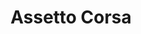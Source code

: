 ---
id: 244210
title: "Assetto Corsa"
windows: "true"
mac: "false"
linux: false
positive: 128523
negative: 10400
estimated_owners: "5000000 - 10000000"
peak_ccu: 15338

image: https://shared.akamai.steamstatic.com/store_item_assets/steam/apps/244210/header.jpg?t=1730473196
opinions:

    - steamVR: 1
      monado: 3
      alvr: 0
      wivrn: 5
      GPUVendor: Nvidia
      distro: PopOs
      device: quest2
      text: |
          something
          something2
      date: 2024-11-30

    - steamVR: 1
      monado: 3
      alvr: 1
      wivrn: 5
      GPUVendor: Nvidia
      distro: PopOs
      device: quest2
      text: |
          something
          something2
      date: 2024-11-30

    - steamVR: 1
      monado: 3
      alvr: 0
      wivrn: 5
      GPUVendor: Nvidia
      distro: PopOs
      device: quest2
      text: |
          something
          something2
      date: 2024-11-30

    - steamVR: 1
      monado: 3
      alvr: 0
      wivrn: 5
      GPUVendor: Nvidia
      distro: PopOs
      device: quest2
      text: |
          something
          something2
      date: 2024-11-30
      user: Respuit

    - steamVR: 0
      monado: 4
      alvr: 0
      wivrn: 0
      GPUVendor: AMD
      distro: ENdeavour Os
      device: Quest 2
      text: |
          Something 
          something
      date: 2025-01-15
      user: Respuit
---